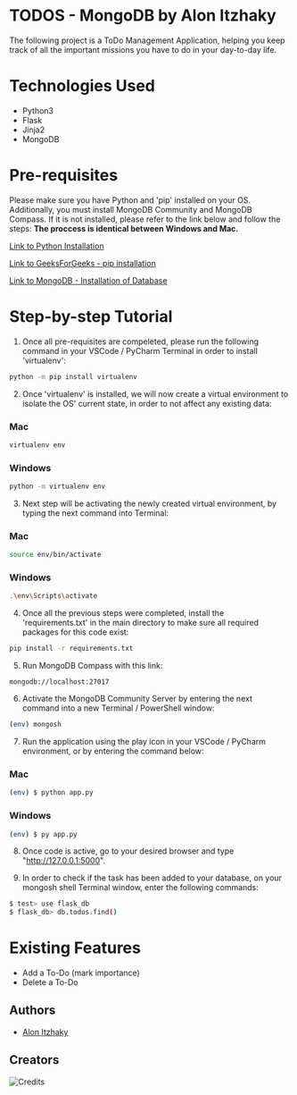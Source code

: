 # TODOS - MongoDB by Alon Itzhaky

The following project is a ToDo Management Application, helping you keep track of all the important missions you have to do in your day-to-day life.

# Technologies Used
- Python3
- Flask
- Jinja2
- MongoDB

# Pre-requisites

Please make sure you have Python and 'pip' installed on your OS. 
Additionally, you must install MongoDB Community and MongoDB Compass.
If it is not installed, please refer to the link below and follow the steps: **The proccess is identical between Windows and Mac.**

[Link to Python Installation](https://www.python.org/downloads/)
<br>

[Link to GeeksForGeeks - pip installation](https://www.geeksforgeeks.org/how-to-install-pip-on-windows/)

[Link to MongoDB - Installation of Database](https://www.mongodb.com/docs/manual/administration/install-community/)

# Step-by-step Tutorial

1. Once all pre-requisites are compeleted, please run the following command in your VSCode / PyCharm Terminal in order to install 'virtualenv': 
```bash
python -m pip install virtualenv
```

2. Once 'virtualenv' is installed, we will now create a virtual environment to isolate the OS' current state, in order to not affect any existing data: 

### Mac
```bash
virtualenv env
```
### Windows
```bash
python -m virtualenv env
```

3. Next step will be activating the newly created virtual environment, by typing the next command into Terminal: 

### Mac
```bash
source env/bin/activate
```
### Windows
```bash
.\env\Scripts\activate
```

4. Once all the previous steps were completed, install the 'requirements.txt' in the main directory to make sure all required packages for this code exist: 
```bash
pip install -r requirements.txt
```

5. Run MongoDB Compass with this link: 
```
mongodb://localhost:27017
```

6. Activate the MongoDB Community Server by entering the next command into a new Terminal / PowerShell window: 
```bash
(env) mongosh
```

7. Run the application using the play icon in your VSCode / PyCharm environment, or by entering the command below:

### Mac
```bash
(env) $ python app.py
```
### Windows
```bash
(env) $ py app.py
```

8. Once code is active, go to your desired browser and type "http://127.0.0.1:5000". 

9. In order to check if the task has been added to your database, on your mongosh shell Terminal window, enter the following commands: 
```bash
$ test> use flask_db
$ flask_db> db.todos.find()
```
# Existing Features

- Add a To-Do (mark importance)
- Delete a To-Do

## Authors

- [Alon Itzhaky](https:/www.instagram.com/alon.itzhaky)

## Creators

![Credits](https://img.shields.io/badge/Creator-Alon%20Itzhaky-informational)



